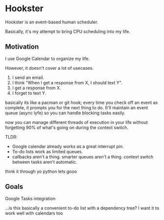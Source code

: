 # Hookster

Hookster is an event-based human scheduler. 

Basically, it's my attempt to bring CPU scheduling into my life. 

## Motivation 

I use Google Calendar to organize my life. 

However, it doesn't cover a lot of usecases. 

1. I send an email. 
2. I think "When I get a response from X, I should text Y".
3. I get a response from X. 
4. I forget to text Y. 


basically its like a pacman or git hook; every time you check off an event as
complete, it prompts you for the next thing to do. It'll maintain an event
queue (async lyfe) so you can handle blocking tasks easily. 

now you can manage different threads of execution in your life without
forgetting 90% of what's going on during the context switch. 

TLDR: 

- Google calendar already works as a great interrupt pin. 
- To-do lists work as limited queues. 
- callbacks aren't a thing. smarter queues aren't a thing. context switch
  between tasks aren't automatic. 

think it through yo
python lets gooo

## Goals

Google Tasks integration

...is this basically a convenient to-do list with a dependency tree? 
I want it to work well with calendars too

